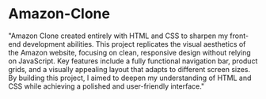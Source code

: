 # Amazon-Clone

"Amazon Clone created entirely with HTML and CSS to sharpen my front-end development abilities. This project replicates the visual aesthetics of the Amazon website, focusing on clean, responsive design without relying on JavaScript. Key features include a fully functional navigation bar, product grids, and a visually appealing layout that adapts to different screen sizes. By building this project, I aimed to deepen my understanding of HTML and CSS while achieving a polished and user-friendly interface."


